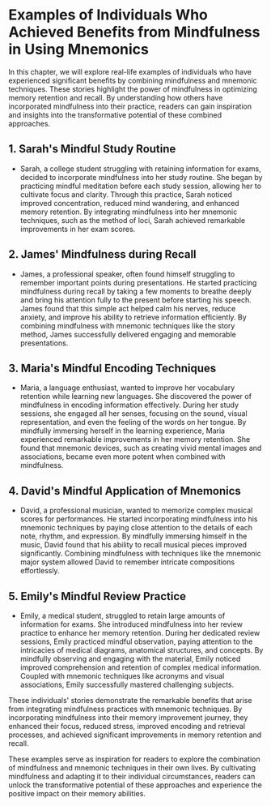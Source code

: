 Examples of Individuals Who Achieved Benefits from Mindfulness in Using Mnemonics
============================================================================================

In this chapter, we will explore real-life examples of individuals who have experienced significant benefits by combining mindfulness and mnemonic techniques. These stories highlight the power of mindfulness in optimizing memory retention and recall. By understanding how others have incorporated mindfulness into their practice, readers can gain inspiration and insights into the transformative potential of these combined approaches.

**1. Sarah's Mindful Study Routine**
------------------------------------

* Sarah, a college student struggling with retaining information for exams, decided to incorporate mindfulness into her study routine. She began by practicing mindful meditation before each study session, allowing her to cultivate focus and clarity. Through this practice, Sarah noticed improved concentration, reduced mind wandering, and enhanced memory retention. By integrating mindfulness into her mnemonic techniques, such as the method of loci, Sarah achieved remarkable improvements in her exam scores.

**2. James' Mindfulness during Recall**
---------------------------------------

* James, a professional speaker, often found himself struggling to remember important points during presentations. He started practicing mindfulness during recall by taking a few moments to breathe deeply and bring his attention fully to the present before starting his speech. James found that this simple act helped calm his nerves, reduce anxiety, and improve his ability to retrieve information efficiently. By combining mindfulness with mnemonic techniques like the story method, James successfully delivered engaging and memorable presentations.

**3. Maria's Mindful Encoding Techniques**
------------------------------------------

* Maria, a language enthusiast, wanted to improve her vocabulary retention while learning new languages. She discovered the power of mindfulness in encoding information effectively. During her study sessions, she engaged all her senses, focusing on the sound, visual representation, and even the feeling of the words on her tongue. By mindfully immersing herself in the learning experience, Maria experienced remarkable improvements in her memory retention. She found that mnemonic devices, such as creating vivid mental images and associations, became even more potent when combined with mindfulness.

**4. David's Mindful Application of Mnemonics**
-----------------------------------------------

* David, a professional musician, wanted to memorize complex musical scores for performances. He started incorporating mindfulness into his mnemonic techniques by paying close attention to the details of each note, rhythm, and expression. By mindfully immersing himself in the music, David found that his ability to recall musical pieces improved significantly. Combining mindfulness with techniques like the mnemonic major system allowed David to remember intricate compositions effortlessly.

**5. Emily's Mindful Review Practice**
--------------------------------------

* Emily, a medical student, struggled to retain large amounts of information for exams. She introduced mindfulness into her review practice to enhance her memory retention. During her dedicated review sessions, Emily practiced mindful observation, paying attention to the intricacies of medical diagrams, anatomical structures, and concepts. By mindfully observing and engaging with the material, Emily noticed improved comprehension and retention of complex medical information. Coupled with mnemonic techniques like acronyms and visual associations, Emily successfully mastered challenging subjects.

These individuals' stories demonstrate the remarkable benefits that arise from integrating mindfulness practices with mnemonic techniques. By incorporating mindfulness into their memory improvement journey, they enhanced their focus, reduced stress, improved encoding and retrieval processes, and achieved significant improvements in memory retention and recall.

These examples serve as inspiration for readers to explore the combination of mindfulness and mnemonic techniques in their own lives. By cultivating mindfulness and adapting it to their individual circumstances, readers can unlock the transformative potential of these approaches and experience the positive impact on their memory abilities.
